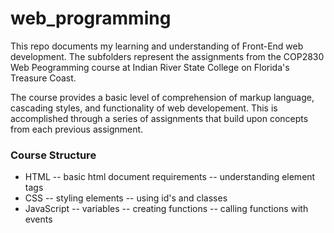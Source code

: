 # web_programming

This repo documents my learning and understanding of Front-End web development.
The subfolders represent the assignments from the COP2830 Web Peogramming course at
Indian River State College on Florida's Treasure Coast.

The course provides a basic level of comprehension of markup language, cascading styles,
and functionality of web developement. This is accomplished through a series of assignments
that build upon concepts from each previous assignment.

### Course Structure
- HTML
-- basic html document requirements
-- understanding element tags
- CSS
-- styling elements
-- using id's and classes
- JavaScript
-- variables
-- creating functions
-- calling functions with events

